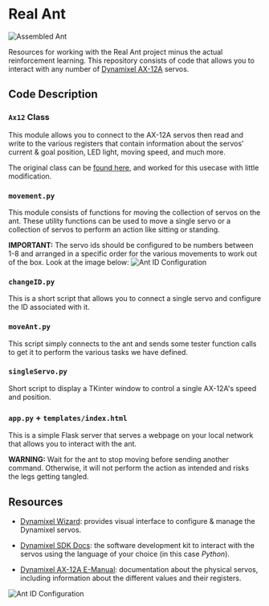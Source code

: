 # Real Ant

![Assembled Ant](/images/realant.jpg)

Resources for working with the Real Ant project minus the actual reinforcement
learning. This repository consists of code that allows you to interact with any
number of [Dynamixel AX-12A](https://www.robotis.us/dynamixel-ax-12a/) servos.

## Code Description

### `Ax12` Class

This module allows you to connect to the AX-12A servos then read and write to
the various registers that contain information about the servos' current & goal
position, LED light, moving speed, and much more.

The original class can be [found here](https://github.com/aakieu/ax12_control),
and worked for this usecase with little modification.

### `movement.py`

This module consists of functions for moving the collection of servos on the
ant. These utility functions can be used to move a single servo or a collection
of servos to perform an action like sitting or standing.

**IMPORTANT:** The servo ids should be configured to be numbers between 1-8 and
arranged in a specific order for the various movements to work out of the box.
Look at the image below: ![Ant ID Configuration](/images/id_config.jpg)

### `changeID.py`

This is a short script that allows you to connect a single servo and configure
the ID associated with it.

### `moveAnt.py`

This script simply connects to the ant and sends some tester function calls to
get it to perform the various tasks we have defined.

### `singleServo.py`

Short script to display a TKinter window to control a single AX-12A's speed and
position.

### `app.py` + `templates/index.html`

This is a simple Flask server that serves a webpage on your local network that
allows you to interact with the ant.

**WARNING:** Wait for the ant to stop moving before sending another command.
Otherwise, it will not perform the action as intended and risks the legs
getting tangled.

## Resources

- [Dynamixel
  Wizard](https://emanual.robotis.com/docs/en/software/dynamixel/dynamixel_wizard2/):
provides visual interface to configure & manage the Dynamixel servos.

- [Dynamixel SDK
  Docs](https://emanual.robotis.com/docs/en/software/dynamixel/dynamixel_sdk/overview/):
the software development kit to interact with the servos using the language of
your choice (in this case _Python_).

- [Dynamixel AX-12A
  E-Manual](https://emanual.robotis.com/docs/en/dxl/ax/ax-12a/): documentation
about the physical servos, including information about the different values and
their registers.

![Ant ID Configuration](/images/front.jpg)
